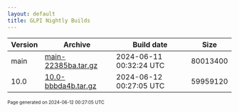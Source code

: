 ```yaml
---
layout: default
title: GLPI Nightly Builds
---
```


Version|Archive|Build date|Size
---|---|---|---
main|[main-22385ba.tar.gz](main-22385ba.tar.gz)|2024-06-11 00:32:24 UTC|80013400
10.0|[10.0-bbbda4b.tar.gz](10.0-bbbda4b.tar.gz)|2024-06-12 00:27:05 UTC|59959120

<font size="1">Page generated on 2024-06-12 00:27:05 UTC</font>
